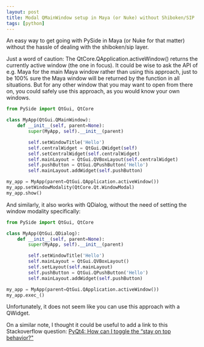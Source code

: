 ```yaml
---
layout: post
title: Modal QMainWindow setup in Maya (or Nuke) without Shiboken/SIP
tags: [python]
---
```


An easy way to get going with PySide in Maya (or Nuke for that matter) without the hassle of dealing with the shiboken/sip layer.

<!--more-->

Just a word of caution: The QtCore.QApplication.activeWindow() returns the currently active window (the one in focus). It could be wise to ask the API of e.g. Maya for the main Maya window rather than using this approach, just to be 100% sure the Maya window will be returned by the function in all situations. But for any other window that you may want to open from there on, you could safely use this approach, as you would know your own windows.


```python
from PySide import QtGui, QtCore

class MyApp(QtGui.QMainWindow):
    def __init__(self, parent=None):
        super(MyApp, self).__init__(parent)

        self.setWindowTitle('Hello')
        self.centralWidget = QtGui.QWidget(self)
        self.setCentralWidget(self.centralWidget)
        self.mainLayout = QtGui.QVBoxLayout(self.centralWidget)
        self.pushButton = QtGui.QPushButton('Hello')
        self.mainLayout.addWidget(self.pushButton)

my_app = MyApp(parent=QtGui.QApplication.activeWindow())
my_app.setWindowModality(QtCore.Qt.WindowModal)
my_app.show()
```

And similarly, it also works with QDialog, without the need of setting the window modality specifically:

```python
from PySide import QtGui, QtCore

class MyApp(QtGui.QDialog):
    def __init__(self, parent=None):
        super(MyApp, self).__init__(parent)

        self.setWindowTitle('Hello')
        self.mainLayout = QtGui.QVBoxLayout()
        self.setLayout(self.mainLayout)
        self.pushButton = QtGui.QPushButton('Hello')
        self.mainLayout.addWidget(self.pushButton)

my_app = MyApp(parent=QtGui.QApplication.activeWindow())
my_app.exec_()
```

Unfortunately, it does not seem like you can use this approach with a QWidget.

On a similar note, I thought it could be useful to add a link to this Stackoverflow question: [PyQt4: How can I toggle the “stay on top behavior?"](http://stackoverflow.com/questions/4850584/pyqt4-how-can-i-toggle-the-stay-on-top-behavior)
